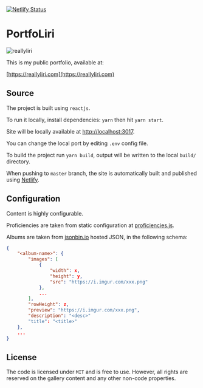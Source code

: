 
[![Netlify Status](https://api.netlify.com/api/v1/badges/f55b2966-4415-461a-ade7-57433d425af7/deploy-status)](https://app.netlify.com/sites/unruffled-benz-09d4d8/deploys)

# PortfoLiri

![reallyliri](https://i.imgur.com/rvGVCpp.png)

This is my public portfolio, available at:

[https://reallyliri.com](https://reallyliri.com)

## Source

The project is built using `reactjs`.

To run it locally, install dependencies: `yarn` then hit `yarn start`.

Site will be locally available at [http://localhost:3017](http://localhost:3017).

You can change the local port by editing `.env` config file.

To build the project run `yarn build`, output will be written to the local `build/` directory.

When pushing to `master` branch, the site is automatically built and published using [Netlify](https://www.netlify.com/).

## Configuration

Content is highly configurable.

Proficiencies are taken from static configuration at [proficiencies.js](./src/content/proficiencies.js).

Albums are taken from [jsonbin.io](https://jsonbin.io) hosted JSON, in the following schema:

```json
{
    "<album-name>": {
        "images": [
            {
                "width": x,
                "height": y,
                "src": "https://i.imgur.com/xxx.png"
            },
            ...
        ],
        "rowHeight": z,
        "preview": "https://i.imgur.com/xxx.png",
        "description": "<desc>"
        "title": "<title>"
    },
    ...
}
```

## License

The code is licensed under `MIT` and is free to use. However, all rights are reserved on the gallery content and any other non-code properties.
